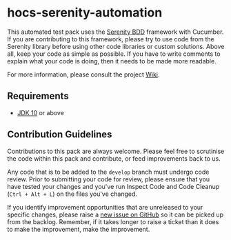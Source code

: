 # hocs-serenity-automation

This automated test pack uses the [Serenity BDD](http://www.thucydides.info/docs/serenity/) framework with Cucumber. If you are contributing to this framework, please try to use code from the Serenity library before using other code libraries or custom solutions. Above all, keep your code as simple as possible. If you have to write comments to explain what your code is doing, then it needs to be made more readable.

For more information, please consult the project [Wiki](https://github.com/UKHomeOffice/hocs-serenity-automation/wiki).

## Requirements

* [JDK 10](http://www.oracle.com/technetwork/java/javase/downloads/index.html) or above

## Contribution Guidelines

Contributions to this pack are always welcome. Please feel free to scrutinise the code within this pack and contribute, or feed improvements back to us.

Any code that is to be added to the `develop` branch must undergo code review. Prior to submitting your code for review, please ensure that you have tested your changes and you've run Inspect Code and Code Cleanup (`Ctrl + Alt + L`) on the files you've changed.

If you identify improvement opportunities that are unreleased to your specific changes, please raise a [new issue on GitHub](https://github.com/ministryofjustice/ndelius-serenity-automation/issues/new) so it can be picked up from the backlog. Remember, if it takes longer to raise a ticket than it does to make the improvement, make the improvement.
